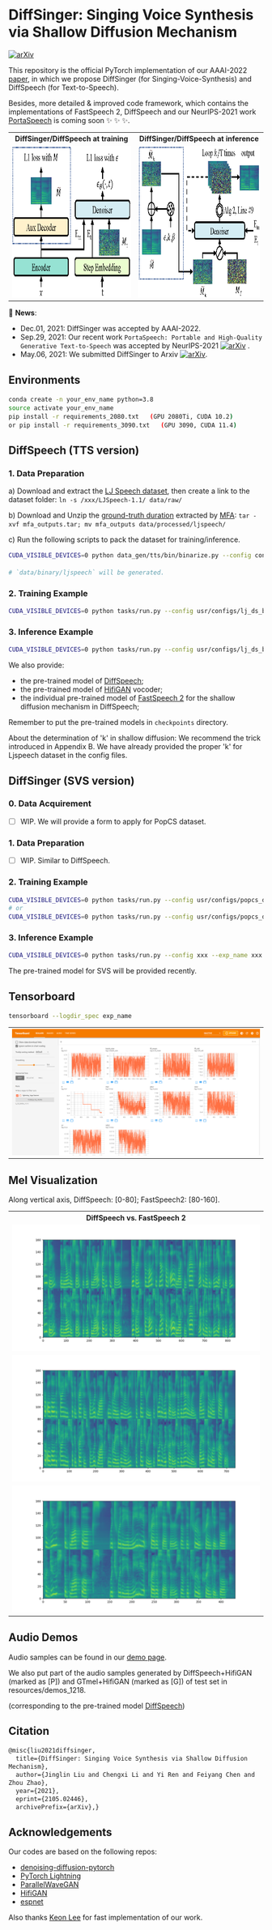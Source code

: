 # DiffSinger: Singing Voice Synthesis via Shallow Diffusion Mechanism
[![arXiv](https://img.shields.io/badge/arXiv-Paper-<COLOR>.svg)](https://arxiv.org/abs/2105.02446)

This repository is the official PyTorch implementation of our AAAI-2022 [paper](https://arxiv.org/abs/2105.02446), in which we propose DiffSinger (for Singing-Voice-Synthesis) and DiffSpeech (for Text-to-Speech).
 
Besides, more detailed & improved code framework, which contains the implementations of FastSpeech 2, DiffSpeech and our NeurIPS-2021 work [PortaSpeech](https://openreview.net/forum?id=xmJsuh8xlq) is coming soon :sparkles: :sparkles: :sparkles:.
<table style="width:100%">
  <tr>
    <th>DiffSinger/DiffSpeech at training</th>
    <th>DiffSinger/DiffSpeech at inference</th>
  </tr>
  <tr>
    <td><img src="resources/model_a.png" alt="Training" height="300"></td>
    <td><img src="resources/model_b.png" alt="Inference" height="300"></td>
  </tr>
</table>

:rocket: **News**: 
 - Dec.01, 2021: DiffSinger was accepted by AAAI-2022.
 - Sep.29, 2021: Our recent work `PortaSpeech: Portable and High-Quality Generative Text-to-Speech` was accepted by NeurIPS-2021 [![arXiv](https://img.shields.io/badge/arXiv-Paper-<COLOR>.svg)](https://arxiv.org/abs/2109.15166) .
 - May.06, 2021: We submitted DiffSinger to Arxiv [![arXiv](https://img.shields.io/badge/arXiv-Paper-<COLOR>.svg)](https://arxiv.org/abs/2105.02446).
 
## Environments
```sh
conda create -n your_env_name python=3.8
source activate your_env_name 
pip install -r requirements_2080.txt   (GPU 2080Ti, CUDA 10.2)
or pip install -r requirements_3090.txt   (GPU 3090, CUDA 11.4)
```

## DiffSpeech (TTS version)
### 1. Data Preparation

a) Download and extract the [LJ Speech dataset](https://keithito.com/LJ-Speech-Dataset/), then create a link to the dataset folder: `ln -s /xxx/LJSpeech-1.1/ data/raw/`

b) Download and Unzip the [ground-truth duration](https://drive.google.com/file/d/1SqwIISwaBZDiCW1MHTHx-MKX6_NQJ_f4/view?usp=sharing) extracted by [MFA](https://github.com/MontrealCorpusTools/Montreal-Forced-Aligner/releases/download/v1.0.1/montreal-forced-aligner_linux.tar.gz):  `tar -xvf mfa_outputs.tar; mv mfa_outputs data/processed/ljspeech/`

c) Run the following scripts to pack the dataset for training/inference.

```sh
CUDA_VISIBLE_DEVICES=0 python data_gen/tts/bin/binarize.py --config configs/tts/lj/fs2.yaml

# `data/binary/ljspeech` will be generated.
```

### 2. Training Example

```sh
CUDA_VISIBLE_DEVICES=0 python tasks/run.py --config usr/configs/lj_ds_beta6.yaml --exp_name xxx --reset
```


### 3. Inference Example

```sh
CUDA_VISIBLE_DEVICES=0 python tasks/run.py --config usr/configs/lj_ds_beta6.yaml --exp_name xxx --reset --infer
```

We also provide:
 - the pre-trained model of [DiffSpeech](https://drive.google.com/file/d/1AHRuNS379v2_lNuz4-Mjlpii7TZsfs3f/view?usp=sharing);
 - the pre-trained model of [HifiGAN](https://drive.google.com/file/d/1Z3DJ9fvvzIci9DAf8jwchQs-Ulgpx6l8/view?usp=sharing) vocoder;
 - the individual pre-trained model of [FastSpeech 2](https://drive.google.com/file/d/1Zp45YjKkkv5vQSA7woHIqEggfyLqQdqs/view?usp=sharing) for the shallow diffusion mechanism in DiffSpeech;
 
Remember to put the pre-trained models in `checkpoints` directory.

About the determination of 'k' in shallow diffusion: We recommend the trick introduced in Appendix B. We have already provided the proper 'k' for Ljspeech dataset in the config files.


## DiffSinger (SVS version)

### 0. Data Acquirement
- [ ] WIP.
We will provide a form to apply for PopCS dataset.

### 1. Data Preparation
- [ ] WIP.
Similar to DiffSpeech. 

### 2. Training Example
```sh
CUDA_VISIBLE_DEVICES=0 python tasks/run.py --config usr/configs/popcs_ds_beta6.yaml --exp_name xxx --reset
# or
CUDA_VISIBLE_DEVICES=0 python tasks/run.py --config usr/configs/popcs_ds_beta6_offline.yaml --exp_name xxx --reset
```
### 3. Inference Example
```sh
CUDA_VISIBLE_DEVICES=0 python tasks/run.py --config xxx --exp_name xxx --reset --infer
```
The pre-trained model for SVS will be provided recently. 
<!--
Besides, the original PWG-based vocoder for SVS in our paper has been used commercially, but we are working on training a better HifiGAN-based vocoder.
-->

## Tensorboard
```sh
tensorboard --logdir_spec exp_name
```
<table style="width:100%">
  <tr>
    <td><img src="resources/tfb.png" alt="Tensorboard" height="250"></td>
  </tr>
</table>

## Mel Visualization
Along vertical axis, DiffSpeech: [0-80]; FastSpeech2: [80-160].

<table style="width:100%">
  <tr>
    <th>DiffSpeech vs. FastSpeech 2</th>
  </tr>
  <tr>
    <td><img src="resources/diffspeech-fs2.png" alt="DiffSpeech-vs-FastSpeech2" height="250"></td>
  </tr>
  <tr>
    <td><img src="resources/diffspeech-fs2-1.png" alt="DiffSpeech-vs-FastSpeech2" height="250"></td>
  </tr>
  <tr>
    <td><img src="resources/diffspeech-fs2-2.png" alt="DiffSpeech-vs-FastSpeech2" height="250"></td>
  </tr>
</table>

## Audio Demos
Audio samples can be found in our [demo page](https://diffsinger.github.io/).

We also put part of the audio samples generated by DiffSpeech+HifiGAN (marked as [P]) and GTmel+HifiGAN (marked as [G]) of test set in resources/demos_1218. 

(corresponding to the pre-trained model [DiffSpeech](https://drive.google.com/file/d/1AHRuNS379v2_lNuz4-Mjlpii7TZsfs3f/view?usp=sharing))

## Citation
    @misc{liu2021diffsinger,
      title={DiffSinger: Singing Voice Synthesis via Shallow Diffusion Mechanism}, 
      author={Jinglin Liu and Chengxi Li and Yi Ren and Feiyang Chen and Zhou Zhao},
      year={2021},
      eprint={2105.02446},
      archivePrefix={arXiv},}


## Acknowledgements
Our codes are based on the following repos:
* [denoising-diffusion-pytorch](https://github.com/lucidrains/denoising-diffusion-pytorch)
* [PyTorch Lightning](https://github.com/PyTorchLightning/pytorch-lightning)
* [ParallelWaveGAN](https://github.com/kan-bayashi/ParallelWaveGAN)
* [HifiGAN](https://github.com/jik876/hifi-gan)
* [espnet](https://github.com/espnet/espnet)

Also thanks [Keon Lee](https://github.com/keonlee9420/DiffSinger) for fast implementation of our work.
